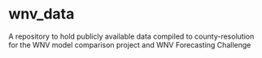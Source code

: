 # wnv_data
A repository to hold publicly available data compiled to county-resolution for the WNV model comparison project and WNV Forecasting Challenge
